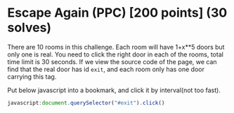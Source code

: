 # Escape Again (PPC) [200 points] (30 solves)
There are 10 rooms in this challenge. Each room will have 1+x**5 doors but only one is real. 
You need to click the right door in each of the rooms, total time limit is 30 seconds.
If we view the source code of the page, we can find that the real door has id `exit`, and each room only has one door carrying this tag.

Put below javascript into a bookmark, and click it by interval(not too fast).
```javascript
javascript:document.querySelector("#exit").click()
```